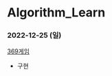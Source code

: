 # Algorithm_Learn
### 2022-12-25 (일)
[369게임](https://school.programmers.co.kr/learn/courses/30/lessons/120891)
- 구현
